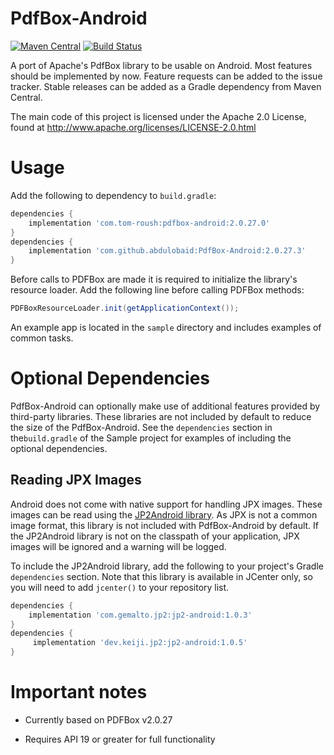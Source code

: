 PdfBox-Android
==============
[![Maven Central](https://maven-badges.herokuapp.com/maven-central/io.github.abdulobaid/pdfbox-android/badge.svg?style=flat)](https://maven-badges.herokuapp.com/maven-central/io.github.abdulobaid/pdfbox-android/)
[![Build Status](https://github.com/abdulobaid/PdfBox-Android/actions/workflows/android-ci.yml/badge.svg?branch=master)](https://github.com/abdulobaid/PdfBox-Android/actions)

A port of Apache's PdfBox library to be usable on Android. Most features should be implemented by now. Feature requests can be added to the issue tracker. Stable releases can be added as a Gradle dependency from Maven Central.

The main code of this project is licensed under the Apache 2.0 License, found at http://www.apache.org/licenses/LICENSE-2.0.html

Usage
==============

Add the following to dependency to `build.gradle`:

```gradle
dependencies {
    implementation 'com.tom-roush:pdfbox-android:2.0.27.0'
}
dependencies {
    implementation 'com.github.abdulobaid:PdfBox-Android:2.0.27.3'
}
```

Before calls to PDFBox are made it is required to initialize the library's resource loader. Add the following line before calling PDFBox methods:

```java
PDFBoxResourceLoader.init(getApplicationContext());
```

An example app is located in the `sample` directory and includes examples of common tasks.

Optional Dependencies
==============

PdfBox-Android can optionally make use of additional features provided by third-party libraries. These libraries are not included by default to reduce the size of the PdfBox-Android. See the `dependencies` section in the`build.gradle` of the Sample project for examples of including the optional dependencies.

Reading JPX Images
-------------

Android does not come with native support for handling JPX images. These images can be read using the [JP2Android library](https://github.com/ThalesGroup/JP2ForAndroid). As JPX is not a common image format, this library is not included with PdfBox-Android by default. If the JP2Android library is not on the classpath of your application, JPX images will be ignored and a warning will be logged.

To include the JP2Android library, add the following to your project's Gradle `dependencies` section. Note that this library is available in JCenter only, so you will need to add `jcenter()` to your repository list.
```gradle
dependencies {
    implementation 'com.gemalto.jp2:jp2-android:1.0.3'
}
dependencies {
     implementation 'dev.keiji.jp2:jp2-android:1.0.5'
}
```

Important notes
==============

* Currently based on PDFBox v2.0.27

* Requires API 19 or greater for full functionality
